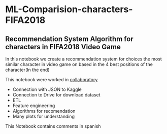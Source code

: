 # ML-Comparision-characters-FIFA2018

## Recommendation System Algorithm for characters in FIFA2018 Video Game

In this notebook we create a recommendation system for choices the most similar character in video game on based in the 4 best positions of the character(In the end)

This notebook were worked in [collaboratory](https://colab.research.google.com/notebooks/welcome.ipynb#recent=true)

- Connection with JSON to Kaggle
- Connection to Drive for download dataset
- ETL
- Feature engineering
- Algorithms for recomendation
- Many plots for understanding


This Notebook contains comments in spanish
